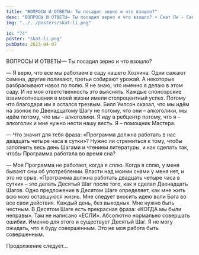 ```yaml
---
title: "ВОПРОСЫ И ОТВЕТЫ— Ты посадил зерно и что взошло?"
desc: "ВОПРОСЫ И ОТВЕТЫ— Ты посадил зерно и что взошло? • Скат Ли - Сегодня • Да сбудется воля Твоя"
img: "../../posters/skat-li.png"

id: "74"
poster: "skat-li.png"
pubDate: 2023-04-07
---
```




ВОПРОСЫ И ОТВЕТЫ— Ты посадил зерно и что взошло?

— Я верю, что все мы работаем в саду нашего Хозяина. Одни сажают семена, другие поливают, третьи собирают урожай. А некоторые разбрасывают навоз по полю. Я не знаю, что именно я делаю в этом саду. И не моя ответственность это выяснять. Каждые спонсорские взаимоотношения в моей жизни имели стопроцентный успех. Потому что благодаря им я остался трезвым. Билл Уилсон сказал, что мы идём на звонок по Двенадцатому Шагу не потому, что они – алкоголики, мы идём потому, что мы – алкоголики. Я иду в ребцентр потому, что я – алкоголик и мне нужно нести нашу весть. Я – помощник Мастера.

— Что значит для тебя фраза: «Программа должна работать в нас двадцать четыре часа в сутки»? Нужно ли стремиться к тому, чтобы заполнить весь день Шагами и чтением литературы, и как сделать так, чтобы Программа работала во время сна?

— Моя Программа не работает, когда я сплю. Когда я сплю, у меня бывают сны об употреблении. Власти над моими снами у меня нет, и это не срыв. «Программа должна работать двадцать четыре часа в сутки» – это делать Десятый Шаг после того, как я сделал Двенадцать Шагов. Одно предложение в Десятом Шаге определяет, как мне жить всю мою оставшуюся жизнь. Мне следует вносить идею воли Бога во все свои действия. Каждый день, без выходных. Мне нужно быть честным. В Десятом Шаге есть прекрасная фраза: «КОГДА мы были неправы». Там не написано «ЕСЛИ». Абсолютно нормально совершать ошибки. Именно для этого и существует Десятый Шаг. Я не могу ожидать, что я буду совершенным. Это не моя работа быть совершенным.

Продолжение следует…





